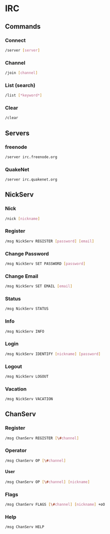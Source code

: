 # IRC

## Commands

### Connect

```sh
/server [server]
```

### Channel

```sh
/join [channel]
```

### List (search)

```sh
/list [*keyword*]
```

### Clear

```sh
/clear
```

## Servers

### freenode

```sh
/server irc.freenode.org
```

### QuakeNet

```sh
/server irc.quakenet.org
```

## NickServ

### Nick

```sh
/nick [nickname]
```

### Register

```sh
/msg NickServ REGISTER [password] [email]
```

### Change Password

```sh
/msg NickServ SET PASSWORD [password]
```

### Change Email

```sh
/msg NickServ SET EMAIL [email]
```

### Status

```sh
/msg NickServ STATUS
```

### Info

```sh
/msg NickServ INFO
```

### Login

```sh
/msg NickServ IDENTIFY [nickname] [password]
```

### Logout

```sh
/msg NickServ LOGOUT
```

### Vacation

```sh
/msg NickServ VACATION
```

## ChanServ

### Register

```sh
/msg ChanServ REGISTER [\#channel]
```

### Operator

```sh
/msg ChanServ OP [\#channel]
```

#### User

```sh
/msg ChanServ OP [\#channel] [nickname]
```

### Flags

```sh
/msg ChanServ FLAGS [\#channel] [nickname] +oO
```

### Help

```sh
/msg ChanServ HELP
```

